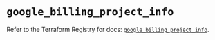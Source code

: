 # `google_billing_project_info`

Refer to the Terraform Registry for docs: [`google_billing_project_info`](https://registry.terraform.io/providers/hashicorp/google/6.19.0/docs/resources/billing_project_info).
